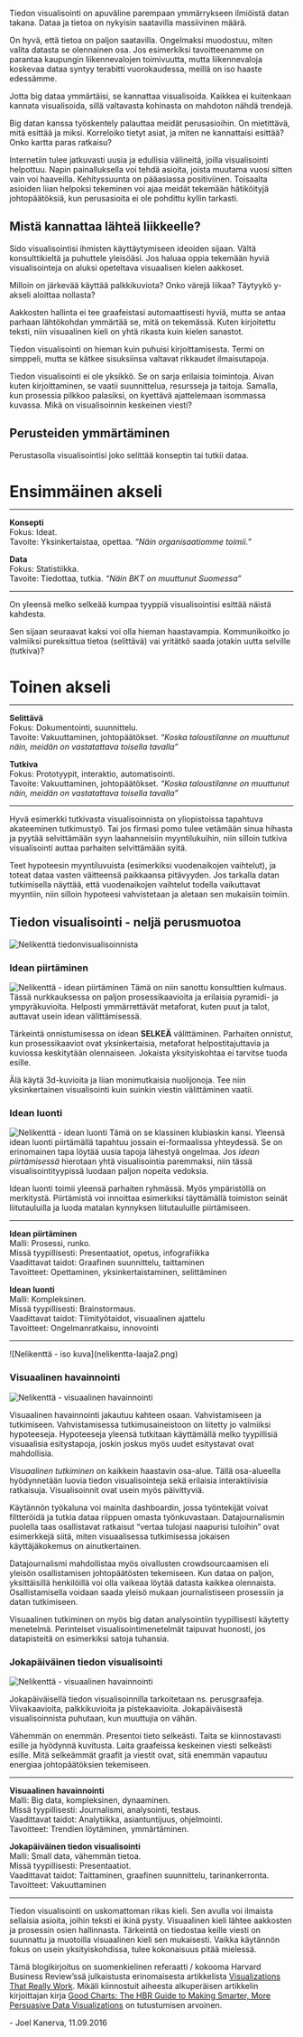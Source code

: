 Tiedon visualisointi on apuväline parempaan ymmärrykseen ilmiöistä datan takana. Dataa ja tietoa on nykyisin saatavilla massiivinen määrä.

On hyvä, että tietoa on paljon saatavilla. Ongelmaksi muodostuu, miten valita datasta se olennainen osa. Jos esimerkiksi tavoitteenamme on parantaa kaupungin liikennevalojen toimivuutta, mutta liikennevaloja koskevaa dataa syntyy terabitti vuorokaudessa, meillä on iso haaste edessämme.

Jotta big dataa ymmärtäisi, se kannattaa visualisoida. Kaikkea ei kuitenkaan kannata visualisoida, sillä valtavasta kohinasta on mahdoton nähdä trendejä.

Big datan kanssa työskentely palauttaa meidät perusasioihin. On mietittävä, mitä esittää ja miksi. Korreloiko tietyt asiat, ja miten ne kannattaisi esittää? Onko kartta paras ratkaisu?

Internetiin tulee jatkuvasti uusia ja edullisia välineitä, joilla visualisointi helpottuu. Napin painalluksella voi tehdä asioita, joista muutama vuosi sitten vain voi haaveilla. Kehityssuunta on pääasiassa positiviinen. Toisaalta asioiden liian helpoksi tekeminen voi ajaa meidät tekemään hätiköityjä johtopäätöksiä, kun perusasioita ei ole pohdittu kyllin tarkasti.

## Mistä kannattaa lähteä liikkeelle?

Sido visualisointisi ihmisten käyttäytymiseen ideoiden sijaan. Vältä konsulttikieltä ja puhuttele yleisöäsi. Jos haluaa oppia tekemään hyviä visualisointeja on aluksi opeteltava visuaalisen kielen aakkoset.

Milloin on järkevää käyttää palkkikuviota? Onko värejä liikaa? Täytyykö y-akseli aloittaa nollasta?

Aakkosten hallinta ei tee graafeistasi automaattisesti hyviä, mutta se antaa parhaan lähtökohdan ymmärtää se, mitä on tekemässä. Kuten kirjoitettu teksti, niin visuaalinen kieli on yhtä rikasta kuin kielen sanastot.

Tiedon visualisointi on hieman kuin puhuisi kirjoittamisesta. Termi on simppeli, mutta se kätkee sisuksiinsa valtavat rikkaudet ilmaisutapoja.

Tiedon visualisointi ei ole yksikkö. Se on sarja erilaisia toimintoja. Aivan kuten kirjoittaminen, se vaatii suunnittelua, resursseja ja taitoja. Samalla, kun prosessia pilkkoo palasiksi, on kyettävä ajattelemaan isommassa kuvassa. Mikä on visualisoinnin keskeinen viesti?

## Perusteiden ymmärtäminen

Perustasolla visualisointisi joko selittää konseptin tai tutkii dataa.

<h4 style="font-size: 28px; margin-bottom: 0;">Ensimmäinen akseli</h4>
<hr />

**Konsepti**<br/>
Fokus: Ideat.<br/>
Tavoite: Yksinkertaistaa, opettaa. _“Näin organisaatiomme toimii.”_

**Data**<br/>
Fokus: Statistiikka.<br/>
Tavoite: Tiedottaa, tutkia. _“Näin BKT on muuttunut Suomessa”_

<hr />

On yleensä melko selkeää kumpaa tyyppiä visualisointisi esittää näistä kahdesta.

Sen sijaan seuraavat kaksi voi olla hieman haastavampia. Kommunikoitko jo valmiiksi pureksittua tietoa (selittävä) vai yritätkö saada jotakin uutta selville (tutkiva)?


<h4 style="font-size: 28px; margin-bottom: 0;">Toinen akseli</h4>
<hr />

**Selittävä**<br/>
Fokus: Dokumentointi, suunnittelu.<br/>
Tavoite: Vakuuttaminen, johtopäätökset. _“Koska taloustilanne on muuttunut näin, meidän on vastatattava toisella tavalla”_

**Tutkiva**<br/>
Fokus: Prototyypit, interaktio, automatisointi.<br/>
Tavoite: Vakuuttaminen, johtopäätökset. _“Koska taloustilanne on muuttunut näin, meidän on vastatattava toisella tavalla”_

<hr />

Hyvä esimerkki tutkivasta visualisoinnista on yliopistoissa tapahtuva akateeminen tutkimustyö. Tai jos firmasi pomo tulee vetämään sinua hihasta ja pyytää selvittämään syyn laahanneisiin myyntilukuihin, niin silloin tutkiva visualisointi auttaa parhaiten selvittämään syitä.

Teet hypoteesin myyntiluvuista (esimerkiksi vuodenaikojen vaihtelut), ja toteat dataa vasten väitteensä paikkaansa pitävyyden. Jos tarkalla datan tutkimisella näyttää, että vuodenaikojen vaihtelut todella vaikuttavat myyntiin, niin silloin hypoteesi vahvistetaan ja aletaan sen mukaisiin toimiin.

## Tiedon visualisointi - neljä perusmuotoa

![Nelikenttä tiedonvisualisoinnista](nelikentta-laaja.png) 

### Idean piirtäminen

![Nelikenttä - idean piirtäminen](nelikentta1.png) Tämä on niin sanottu konsulttien kulmaus. Tässä nurkkauksessa on paljon prosessikaavioita ja erilaisia pyramidi- ja ympyräkuvioita. Helposti ymmärrettävät metaforat, kuten puut ja talot, auttavat usein idean välittämisessä.

Tärkeintä onnistumisessa on idean **SELKEÄ** välittäminen. Parhaiten onnistut, kun prosessikaaviot ovat yksinkertaisia, metaforat helpostitajuttavia ja kuviossa keskitytään olennaiseen. Jokaista yksityiskohtaa ei tarvitse tuoda esille.

Älä käytä 3d-kuvioita ja liian monimutkaisia nuolijonoja. Tee niin yksinkertainen visualisointi kuin suinkin viestin välittäminen vaatii.

### Idean luonti
![Nelikenttä - idean luonti](nelikentta1.png) Tämä on se klassinen klubiaskin kansi. Yleensä idean luonti piirtämällä tapahtuu jossain ei-formaalissa yhteydessä. Se on erinomainen tapa löytää uusia tapoja lähestyä ongelmaa. Jos _idean piirtämisessä_ hierotaan yhtä visualisointia paremmaksi, niin tässä visualisointityypissä luodaan paljon nopeita vedoksia.

Idean luonti toimii yleensä parhaiten ryhmässä. Myös ympäristöllä on merkitystä. Piirtämistä voi innoittaa esimerkiksi täyttämällä toimiston seinät liitutauluilla ja luoda matalan kynnyksen liitutauluille piirtämiseen.

<hr />

**Idean piirtäminen**<br/>
Malli: Prosessi, runko.<br/>
Missä tyypillisesti: Presentaatiot, opetus, infografiikka<br/>
Vaadittavat taidot: Graafinen suunnittelu, taittaminen<br/>
Tavoitteet: Opettaminen, yksinkertaistaminen, selittäminen

**Idean luonti**<br/>
Malli: Kompleksinen.<br/>
Missä tyypillisesti: Brainstormaus.<br/>
Vaadittavat taidot: Tiimityötaidot, visuaalinen ajattelu<br/>
Tavoitteet: Ongelmanratkaisu, innovointi

<hr />
![Nelikenttä - iso kuva](nelikentta-laaja2.png)

### Visuaalinen havainnointi

![Nelikenttä - visuaalinen havainnointi](nelikentta4.png)

Visuaalinen havainnointi jakautuu kahteen osaan. Vahvistamiseen ja tutkimiseen. Vahvistamisessa tutkimusaineistoon on liitetty jo valmiiksi hypoteeseja. Hypoteeseja yleensä tutkitaan käyttämällä melko tyypillisiä visuaalisia esitystapoja, joskin joskus myös uudet esitystavat ovat mahdollisia.

_Visuaalinen tutkiminen_ on kaikkein haastavin osa-alue. Tällä osa-alueella hyödynnetään luovia tiedon visualisointeja sekä erilaisia interaktiivisia ratkaisuja. Visualisoinnit ovat usein myös päivittyviä.

Käytännön työkaluna voi mainita dashboardin, jossa työntekijät voivat filtteröidä ja tutkia dataa riippuen omasta työnkuvastaan. Datajournalismin puolella taas osallistavat ratkaisut “vertaa tulojasi naapurisi tuloihin” ovat esimerkkejä siitä, miten visuaalisessa tutkimisessa jokaisen käyttäjäkokemus on ainutkertainen.

Datajournalismi mahdollistaa myös oivallusten crowdsourcaamisen eli yleisön osallistamisen johtopäätösten tekemiseen. Kun dataa on paljon, yksittäisillä henkilöillä voi olla vaikeaa löytää datasta kaikkea olennaista. Osallistamisella voidaan saada yleisö mukaan journalistiseen prosessiin ja datan tutkimiseen.

Visuaalinen tutkiminen on myös big datan analysointiin tyypillisesti käytetty menetelmä.  Perinteiset visualisointimenetelmät taipuvat huonosti, jos datapisteitä on esimerkiksi satoja tuhansia.

### Jokapäiväinen tiedon visualisointi

![Nelikenttä - visuaalinen havainnointi](nelikentta2.png)

Jokapäiväisellä tiedon visualisoinnilla tarkoitetaan ns. perusgraafeja. Viivakaavioita, palkkikuvioita ja pistekaavioita. Jokapäiväisestä visualisoinnista puhutaan, kun muuttujia on vähän.

Vähemmän on enemmän. Presentoi tieto selkeästi. Taita se kiinnostavasti esille ja hyödynnä kuvitusta. Laita graafeissa keskeinen viesti selkeästi esille. Mitä selkeämmät graafit ja viestit ovat, sitä enemmän vapautuu energiaa johtopäätöksien tekemiseen.

<hr />

**Visuaalinen havainnointi**<br/>
Malli: Big data, kompleksinen, dynaaminen.<br/>
Missä tyypillisesti: Journalismi, analysointi, testaus.<br/>
Vaadittavat taidot: Analytiikka, asiantuntijuus, ohjelmointi.<br/>
Tavoitteet: Trendien löytäminen, ymmärtäminen.

**Jokapäiväinen tiedon visualisointi**<br/>
Malli: Small data, vähemmän tietoa.<br/>
Missä tyypillisesti: Presentaatiot.<br/>
Vaadittavat taidot: Taittaminen, graafinen suunnittelu, tarinankerronta.<br/>
Tavoitteet: Vakuuttaminen

<hr />

Tiedon visualisointi on uskomattoman rikas kieli. Sen avulla voi ilmaista sellaisia asioita, joihin teksti ei ikinä pysty. Visuaalinen kieli lähtee aakkosten ja prosessin osien hallinnasta. Tärkeintä on tiedostaa keille viesti on suunnattu ja muotoilla visuaalinen kieli sen mukaisesti. Vaikka käytännön fokus on usein yksityiskohdissa, tulee kokonaisuus pitää mielessä.

Tämä blogikirjoitus on suomenkielinen referaatti / kokooma Harvard Business Review’ssä julkaistusta erinomaisesta artikkelista [Visualizations That Really Work](https://hbr.org/2016/06/visualizations-that-really-work). Mikäli kiinnostuit aiheesta alkuperäisen artikkelin kirjoittajan kirja [Good Charts: The HBR Guide to Making Smarter, More Persuasive Data Visualizations](https://www.amazon.com/Good-Charts-Smarter-Persuasive-Visualizations/dp/1633690709) on tutustumisen arvoinen.

\- Joel Kanerva, 11.09.2016